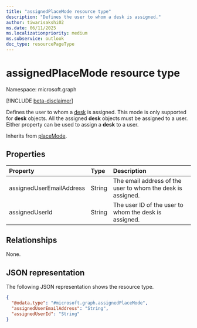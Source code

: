 ```yaml
---
title: "assignedPlaceMode resource type"
description: "Defines the user to whom a desk is assigned."
author: tiwarisakshi02
ms.date: 06/11/2025
ms.localizationpriority: medium
ms.subservice: outlook
doc_type: resourcePageType
---
```


# assignedPlaceMode resource type

Namespace: microsoft.graph

[!INCLUDE [beta-disclaimer](../../includes/beta-disclaimer.md)]

Defines the user to whom a [desk](./desk.md) is assigned. This mode is only supported for **desk** objects. All the assigned **desk** objects must be assigned to a user. Either property can be used to assign a **desk** to a user.

Inherits from [placeMode](../resources/placemode.md).

## Properties
|Property|Type|Description|
|:---|:---|:---|
|assignedUserEmailAddress|String|The email address of the user to whom the desk is assigned.|
|assignedUserId|String|The user ID of the user to whom the desk is assigned.|

## Relationships
None.

## JSON representation
The following JSON representation shows the resource type.
<!-- {
  "blockType": "resource",
  "@odata.type": "microsoft.graph.assignedPlaceMode"
}
-->
``` json
{
  "@odata.type": "#microsoft.graph.assignedPlaceMode",
  "assignedUserEmailAddress": "String",
  "assignedUserId": "String"
}
```
